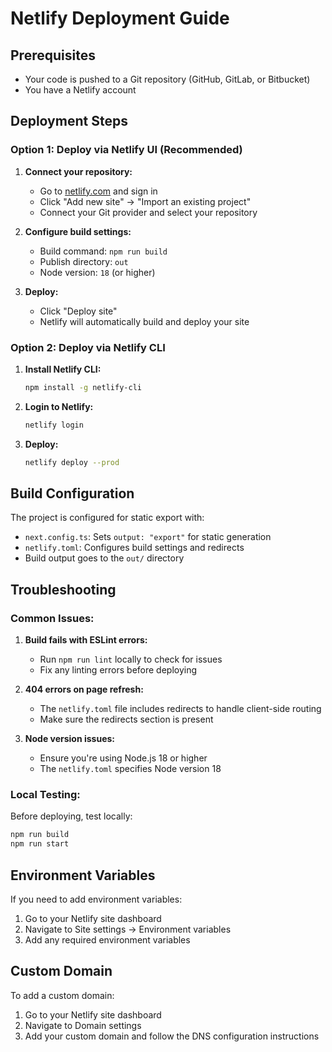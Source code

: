 # Netlify Deployment Guide

## Prerequisites
- Your code is pushed to a Git repository (GitHub, GitLab, or Bitbucket)
- You have a Netlify account

## Deployment Steps

### Option 1: Deploy via Netlify UI (Recommended)

1. **Connect your repository:**
   - Go to [netlify.com](https://netlify.com) and sign in
   - Click "Add new site" → "Import an existing project"
   - Connect your Git provider and select your repository

2. **Configure build settings:**
   - Build command: `npm run build`
   - Publish directory: `out`
   - Node version: `18` (or higher)

3. **Deploy:**
   - Click "Deploy site"
   - Netlify will automatically build and deploy your site

### Option 2: Deploy via Netlify CLI

1. **Install Netlify CLI:**
   ```bash
   npm install -g netlify-cli
   ```

2. **Login to Netlify:**
   ```bash
   netlify login
   ```

3. **Deploy:**
   ```bash
   netlify deploy --prod
   ```

## Build Configuration

The project is configured for static export with:
- `next.config.ts`: Sets `output: "export"` for static generation
- `netlify.toml`: Configures build settings and redirects
- Build output goes to the `out/` directory

## Troubleshooting

### Common Issues:

1. **Build fails with ESLint errors:**
   - Run `npm run lint` locally to check for issues
   - Fix any linting errors before deploying

2. **404 errors on page refresh:**
   - The `netlify.toml` file includes redirects to handle client-side routing
   - Make sure the redirects section is present

3. **Node version issues:**
   - Ensure you're using Node.js 18 or higher
   - The `netlify.toml` specifies Node version 18

### Local Testing:

Before deploying, test locally:
```bash
npm run build
npm run start
```

## Environment Variables

If you need to add environment variables:
1. Go to your Netlify site dashboard
2. Navigate to Site settings → Environment variables
3. Add any required environment variables

## Custom Domain

To add a custom domain:
1. Go to your Netlify site dashboard
2. Navigate to Domain settings
3. Add your custom domain and follow the DNS configuration instructions 